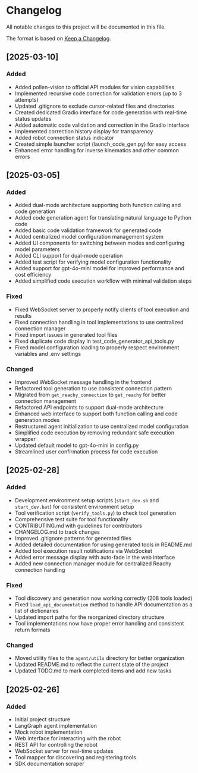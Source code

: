 # Changelog

All notable changes to this project will be documented in this file.

The format is based on [Keep a Changelog](https://keepachangelog.com/en/1.0.0/).

## [2025-03-10]

### Added
- Added pollen-vision to official API modules for vision capabilities
- Implemented recursive code correction for validation errors (up to 3 attempts)
- Updated .gitignore to exclude cursor-related files and directories
- Created dedicated Gradio interface for code generation with real-time status updates
- Added automatic code validation and correction in the Gradio interface
- Implemented correction history display for transparency
- Added robot connection status indicator
- Created simple launcher script (launch_code_gen.py) for easy access
- Enhanced error handling for inverse kinematics and other common errors

## [2025-03-05]

### Added
- Added dual-mode architecture supporting both function calling and code generation
- Added code generation agent for translating natural language to Python code
- Added basic code validation framework for generated code
- Added centralized model configuration management system
- Added UI components for switching between modes and configuring model parameters
- Added CLI support for dual-mode operation
- Added test script for verifying model configuration functionality
- Added support for gpt-4o-mini model for improved performance and cost efficiency
- Added simplified code execution workflow with minimal validation steps

### Fixed
- Fixed WebSocket server to properly notify clients of tool execution and results
- Fixed connection handling in tool implementations to use centralized connection manager
- Fixed import issues in generated tool files
- Fixed duplicate code display in test_code_generator_api_tools.py
- Fixed model configuration loading to properly respect environment variables and .env settings

### Changed
- Improved WebSocket message handling in the frontend
- Refactored tool generation to use consistent connection pattern
- Migrated from `get_reachy_connection` to `get_reachy` for better connection management
- Refactored API endpoints to support dual-mode architecture
- Enhanced web interface to support both function calling and code generation modes
- Restructured agent initialization to use centralized model configuration
- Simplified code execution by removing redundant safe execution wrapper
- Updated default model to gpt-4o-mini in config.py
- Streamlined user confirmation process for code execution

## [2025-02-28]

### Added
- Development environment setup scripts (`start_dev.sh` and `start_dev.bat`) for consistent environment setup
- Tool verification script (`verify_tools.py`) to check tool generation
- Comprehensive test suite for tool functionality
- CONTRIBUTING.md with guidelines for contributors
- CHANGELOG.md to track changes
- Improved .gitignore patterns for generated files
- Added detailed documentation for using generated tools in README.md
- Added tool execution result notifications via WebSocket
- Added error message display with auto-fade in the web interface
- Added new connection manager module for centralized Reachy connection handling

### Fixed
- Tool discovery and generation now working correctly (208 tools loaded)
- Fixed `load_api_documentation` method to handle API documentation as a list of dictionaries
- Updated import paths for the reorganized directory structure
- Tool implementations now have proper error handling and consistent return formats

### Changed
- Moved utility files to the `agent/utils` directory for better organization
- Updated README.md to reflect the current state of the project
- Updated TODO.md to mark completed items and add new tasks

## [2025-02-26]

### Added
- Initial project structure
- LangGraph agent implementation
- Mock robot implementation
- Web interface for interacting with the robot
- REST API for controlling the robot
- WebSocket server for real-time updates
- Tool mapper for discovering and registering tools
- SDK documentation scraper 